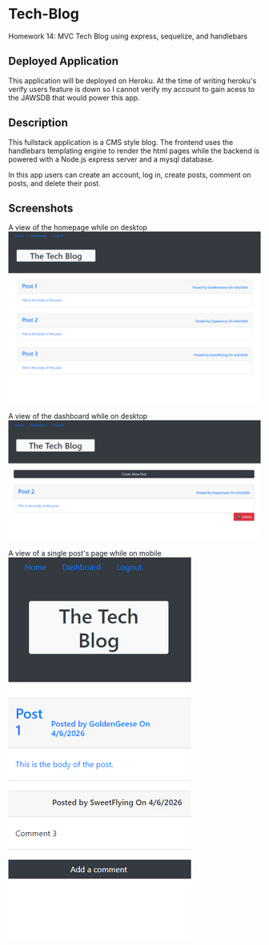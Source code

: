 # Tech-Blog
Homework 14: MVC Tech Blog using express, sequelize, and handlebars 

## Deployed Application

This application will be deployed on Heroku. At the time of writing heroku's verify users feature is down so I cannot verify my account to gain acess to the JAWSDB that would power this app. 

## Description

This fullstack application is a CMS style blog. The frontend uses the handlebars templating engine to render the html pages while the backend is powered with a Node.js express server and a mysql database. 

In this app users can create an account, log in, create posts, comment on posts, and delete their post. 

## Screenshots

A view of the homepage while on desktop  
![Desktop View Homepage](assests\img\Desktop-Homepage.PNG)

A view of the dashboard while on desktop  
![Desktop View Dashboard](assests\img\Desktop-Dashboard.PNG)

A view of a single post's page while on mobile   
![Mobile View Post Page](assests\img\Mobile-Post.PNG)